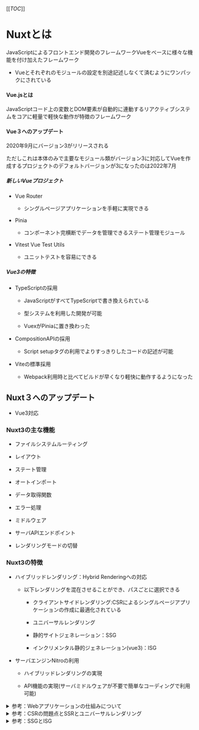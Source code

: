 [[_TOC_]]

 

# Nuxtとは

JavaScriptによるフロントエンド開発のフレームワークVueをベースに様々な機能を付け加えたフレームワーク

* Vueとそれぞれのモジュールの設定を別途記述しなくて済むようにワンパックにされている

 

#### Vue.jsとは

JavaScriptコード上の変数とDOM要素が自動的に連動するリアクティブシステムをコアに軽量で軽快な動作が特徴のフレームワーク

 

#### Vue３へのアップデート

2020年9月にバージョン3がリリースされる

ただしこれは本体のみで主要なモジュール類がバージョン3に対応してVueを作成するプロジェクトのデフォルトバージョンが3になったのは2022年7月

 

##### 新しいVueプロジェクト

* Vue Router

    * シングルページアプリケーションを手軽に実現できる

* Pinia

    * コンポーネント完横断でデータを管理できるステート管理モジュール

* Vitest Vue Test Utils

    * ユニットテストを容易にできる

 

##### Vue3の特徴

* TypeScriptの採用

    * JavaScriptがすべてTypeScriptで書き換えられている

    * 型システムを利用した開発が可能

    * VuexがPiniaに置き換わった

* CompositionAPIの採用

    * Script setupタグの利用でよりすっきりしたコードの記述が可能

* Viteの標準採用

    * Webpack利用時と比べてビルドが早くなり軽快に動作するようになった

 

## Nuxt３へのアップデート

* Vue3対応

### Nuxt3の主な機能

* ファイルシステムルーティング

* レイアウト

* ステート管理

* オートインポート

* データ取得関数

* エラー処理

* ミドルウェア

* サーバAPIエンドポイント

* レンダリングモードの切替

### Nuxt3の特徴

* ハイブリッドレンダリング：Hybrid Renderingへの対応

    * 以下レンダリングを混在させることができ、パスごとに選択できる

        * クライアントサイドレンダリング:CSRによるシングルページアプリケーションの作成に最適化されている

        * ユニバーサルレンダリング

        * 静的サイトジェネレーション：SSG

        * インクリメンタル静的ジェネレーション(vue3)：ISG

* サーバエンジンNitroの利用

    * ハイブリッドレンダリングの実現

    * API機能の実現(サーバミドルウェアが不要で簡単なコーディングで利用可能)

 

 

<details><summary>参考：Webアプリケーションの仕組みについて</summary>

 

```rb

■ サーバサイドWebアプリケーションの動き

画面に表示するHTMLデータの生成を全てサーバ上で行う

* ルートURLの表示

1. サーバへ"/"のリクエスト

2. サーバがHTMLデータ作成

3. 作成したHTMLデータをブラウザにレスポンスとして返す

4. ブラウザが受け取ったレスポンスをレンダリングする

* 別リンクの表示

1. サーバへリンク先パスのリクエスト

2. サーバがHTMLデータ作成

3. 作成したHTMLデータをブラウザにレスポンスとして返す

4. ブラウザが受け取ったレスポンスをレンダリングする

 

■ シングルページアプリケーションの動き

画面に表示するHTMLデータの生成、レンダリングのほとんどをブラウザ上で行う(クライアントサイドレンダリング　CSR)

* ルートURLの表示

1. サーバへ"/"のリクエスト

2. サーバがindex.htmlをブラウザにレスポンスとして返す

3. index.htmlを経由してJavaScriptファイルが読み込まれる

4. JavaScriptがHTMLデータの生成やレンダリングをする

* 別リンクの表示

1. JavaScriptがリンク先のHTMLデータの生成やレンダリングをする(データが必要な際はサーバにアクセスを行う)

```

</details>

 

<details><summary>参考：CSRの問題点とSSRとユニバーサルレンダリング</summary>

 

```rb

■ CSRの特徴

* 利点

1. ユーザビリティが良い

* 問題点

1. 初期ダウンロードに時間がかかる(全画面表示させる動作のためにアプリケーションそのものをダウンロードする必要がある)

2. SEO的に不利になる(インデックスされるまでに時間がかかるため)

 

■ サーバサイドレンダリング　SSR

サーバーサイドでもレンダリングを行う

 

■ ユニバーサルレンダリング：Universal Rendaring

クライアントサイドとサーバサイドの両方でレンダリングを行い分業するハイドレーション：Hydrationが行われる

CSRとSSRの良いとこどりができる

* ルートURLの表示

1. サーバへ"/"のリクエスト

2. サーバがJavaScriptでレンダリングしindex.htmlとレンダリングデータをブラウザにレスポンスとして返す

3. index.htmlを経由してJavaScriptファイルが読み込まれる

4. JavaScriptがHTMLデータの生成やレンダリングをする(クライアントサイドで動作が必要なもの)

* 別リンクの表示

1. サーバへ"リンクパス"のリクエスト

2. サーバがJavaScriptでレンダリングしHTMLとレンダリングデータをブラウザにレスポンスとして返す

3. HTMLを経由してJavaScriptファイルが読み込まれる

4. JavaScriptがHTMLデータの生成やレンダリングをする(クライアントサイドで動作が必要なもの)

* 問題点

1.表示速度がHTMLのみの場合と比べて遅い　→　静的サイトジェネレーション：Static Site Generationで一部対応可能

                                     →　インクリメンタル静的ジェネレーション：Incremental Static Generation 対応可能

```

</details>

<details><summary>参考：SSGとISG</summary>

 

```rb

■ 静的サイトジェネレーション　Static Site Generation

* ユーザ操作によって表示が変わらないページの場合にVueアプリケーションが事前に用意しておいたHTMLデータを返すのみ

(ただし、表示内容がほぼ変化しないものという制約がある)

 

■ インクリメンタル静的ジェネレーション Incremental Static Generation

* キャッシュしておいたHTMLデータを返すのみ

* ルートURLの表示

1. サーバへ"/"のリクエスト

2. サーバがキャッシュされたhtmlファイルをレスポンスとして返す

3. 表示内容に変更がある場合バックグラウンドでhtmlを生成しキャッシュしておく

* 別リンクの表示

1. サーバへ"リンクパス"のリクエスト

2. サーバがキャッシュされたhtmlファイルをレスポンスとして返す

3. 表示内容に変更がある場合バックグラウンドでhtmlを生成しキャッシュしておく

```

</details>
